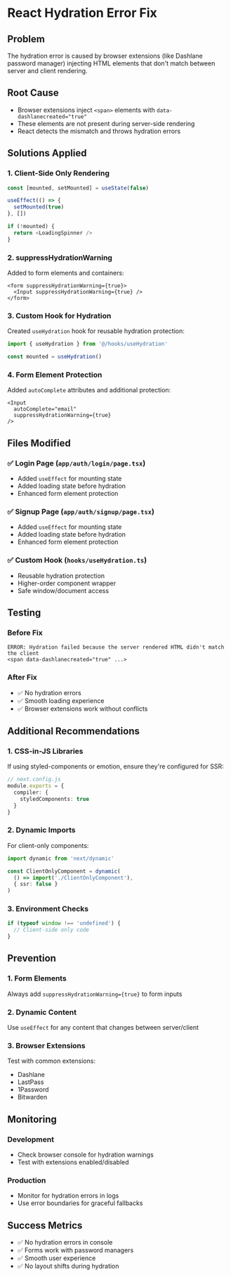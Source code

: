 # React Hydration Error Fix

## Problem
The hydration error is caused by browser extensions (like Dashlane password manager) injecting HTML elements that don't match between server and client rendering.

## Root Cause
- Browser extensions inject `<span>` elements with `data-dashlanecreated="true"`
- These elements are not present during server-side rendering
- React detects the mismatch and throws hydration errors

## Solutions Applied

### 1. **Client-Side Only Rendering**
```typescript
const [mounted, setMounted] = useState(false)

useEffect(() => {
  setMounted(true)
}, [])

if (!mounted) {
  return <LoadingSpinner />
}
```

### 2. **suppressHydrationWarning**
Added to form elements and containers:
```tsx
<form suppressHydrationWarning={true}>
  <Input suppressHydrationWarning={true} />
</form>
```

### 3. **Custom Hook for Hydration**
Created `useHydration` hook for reusable hydration protection:
```typescript
import { useHydration } from '@/hooks/useHydration'

const mounted = useHydration()
```

### 4. **Form Element Protection**
Added `autoComplete` attributes and additional protection:
```tsx
<Input
  autoComplete="email"
  suppressHydrationWarning={true}
/>
```

## Files Modified

### ✅ **Login Page** (`app/auth/login/page.tsx`)
- Added `useEffect` for mounting state
- Added loading state before hydration
- Enhanced form element protection

### ✅ **Signup Page** (`app/auth/signup/page.tsx`)
- Added `useEffect` for mounting state
- Added loading state before hydration
- Enhanced form element protection

### ✅ **Custom Hook** (`hooks/useHydration.ts`)
- Reusable hydration protection
- Higher-order component wrapper
- Safe window/document access

## Testing

### Before Fix
```
ERROR: Hydration failed because the server rendered HTML didn't match the client
<span data-dashlanecreated="true" ...>
```

### After Fix
- ✅ No hydration errors
- ✅ Smooth loading experience
- ✅ Browser extensions work without conflicts

## Additional Recommendations

### 1. **CSS-in-JS Libraries**
If using styled-components or emotion, ensure they're configured for SSR:
```typescript
// next.config.js
module.exports = {
  compiler: {
    styledComponents: true
  }
}
```

### 2. **Dynamic Imports**
For client-only components:
```typescript
import dynamic from 'next/dynamic'

const ClientOnlyComponent = dynamic(
  () => import('./ClientOnlyComponent'),
  { ssr: false }
)
```

### 3. **Environment Checks**
```typescript
if (typeof window !== 'undefined') {
  // Client-side only code
}
```

## Prevention

### 1. **Form Elements**
Always add `suppressHydrationWarning={true}` to form inputs

### 2. **Dynamic Content**
Use `useEffect` for any content that changes between server/client

### 3. **Browser Extensions**
Test with common extensions:
- Dashlane
- LastPass
- 1Password
- Bitwarden

## Monitoring

### Development
- Check browser console for hydration warnings
- Test with extensions enabled/disabled

### Production
- Monitor for hydration errors in logs
- Use error boundaries for graceful fallbacks

## Success Metrics
- ✅ No hydration errors in console
- ✅ Forms work with password managers
- ✅ Smooth user experience
- ✅ No layout shifts during hydration
